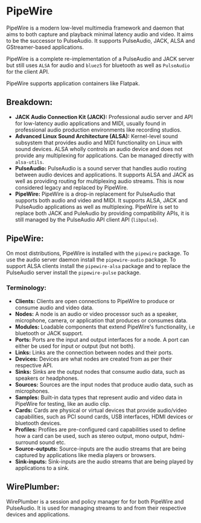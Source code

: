 # PipeWire

PipeWire is a modern low-level multimedia framework and daemon that aims to both capture and playback minimal latency audio and video. It aims to be the successor to PulseAudio. It supports PulseAudio, JACK, ALSA and GStreamer-based applications.

PipeWire is a complete re-implementation of a PulseAudio and JACK server but still uses `ALSA` for audio and `bluez5` for bluetooth as well as `PulseAudio` for the client API.

PipeWire supports application containers like Flatpak.

## Breakdown:

- **JACK Audio Connection Kit (JACK):** Professional audio server and API for low-latency audio applications and MIDI, usually found in professional audio production environments like recording studios.
- **Advanced Linux Sound Architecture (ALSA):** Kernel-level sound subsystem that provides audio and MIDI functionality on Linux with sound devices. ALSA wholly controls an audio device and does not provide any multiplexing for applications.  Can be managed directly with `alsa-utils`. 
- **PulseAudio:** PulseAudio is a sound server that handles audio routing between audio devices and applications. It supports ALSA and JACK as well as providing routing for multiplexing audio streams. This is now considered legacy and replaced by PipeWire.
- **PipeWire:** PipeWire is a drop-in replacement for PulseAudio that supports both audio and video and MIDI. It supports ALSA, JACK and PulseAudio applications as well as multiplexing. PipeWire is set to replace both JACK and PuleAudio by providing compatibility APIs, it is still managed by the PulseAudio API client API (`libpulse`).

## PipeWire:

On most distributions, PipeWire is installed with the `pipewire` package. To use the audio server daemon install the `pipewire-audio` package. To support ALSA clients install the `pipewire-alsa` package and to replace the PulseAudio server install the `pipewire-pulse` package. 

### Terminology:

- **Clients:** Clients are open connections to PipeWire to produce or consume audio and video data.
- **Nodes:** A node is an audio or video processor such as a speaker, microphone, camera, or application that produces or consumes data.
- **Modules:** Loadable components that extend PipeWire's functionality, i.e bluetooth or JACK support.
- **Ports:** Ports are the input and output interfaces for a node. A port can either be used for input or output (but not both).
- **Links:** Links are the connection between nodes and their ports. 
- **Devices:** Devices are what nodes are created from as per their respective API.
- **Sinks:** Sinks are the output nodes that consume audio data, such as speakers or headphones.
- **Sources:** Sources are the input nodes that produce audio data, such as microphones.
- **Samples:** Built-in data types that represent audio and video data in PipeWire for testing, like an audio clip.
- **Cards:** Cards are physical or virtual devices that provide audio/video capabilities, such as PCI sound cards, USB interfaces, HDMI devices or bluetooth devices. 
- **Profiles:** Profiles are pre-configured card capabilities used to define how a card can be used, such as stereo output, mono output, hdmi-surround sound etc.
- **Source-outputs:** Source-inputs are the audio streams that are being captured by applications like media players or browsers.
- **Sink-inputs:** Sink-inputs are the audio streams that are being played by applications to a sink.

## WirePlumber:

WirePlumber is a session and policy manager for for both PipeWire and PulseAudio. It is used for managing streams to and from their respective devices and applications.

